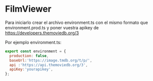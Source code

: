 # FilmViewer

Para iniciarlo crear el archivo environment.ts con el mismo formato que environment.prod.ts y poner vuestra apikey de https://developers.themoviedb.org/3

Por ejemplo environment.ts:

``` js
export const environment = {
  production: false,
  baseUrl:'https://image.tmdb.org/t/p/',
  api :'https://api.themoviedb.org/3',
  apiKey:'yourapikey',
};
```
